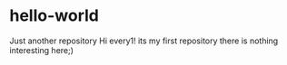 # hello-world
Just another repository
Hi every1!
its my first repository
there is nothing interesting here;)

